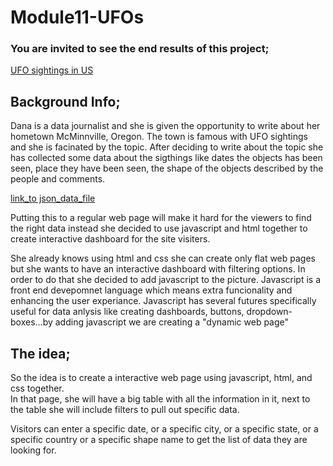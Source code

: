# Module11-UFOs

<h3>You are invited to see the end results of this project; </h3>

[UFO sightings in US](https://4renginy.github.io/UFOSightingsRY.io)

## Background Info;
Dana is a data journalist and she is given the opportunity to write about her hometown McMinnville, Oregon. The town  is famous with UFO sightings and she is facinated by the topic. After deciding to write about the topic she has collected some data about the sigthings like dates the objects has been seen, place they have been seen, the shape of the objects described by the people and comments. 

[link_to json_data_file](https://github.com/4renginy/Module11-UFOs/blob/main/Static/js/data.js)

Putting this to a regular web page will make it hard for the viewers to find the right data instead she decided to use javascript and html together to create interactive dashboard for the site visiters. 

She already knows using html and css she can create only flat web pages but she wants to have an interactive dashboard with filtering options. In order to do that she decided to add javascript to the picture. Javascript is a front end devepomnet language which means extra funcionality and enhancing  the user experiance.
Javascript has several futures specifically useful for data anlysis like creating dashboards, buttons, dropdown-boxes...by adding javascript we are creating a "dynamic web page"

## The idea;
So the idea is to create a interactive web page using javascript, html, and css together. 
<br>In that page, she will have a big table with all the information in it, next to the table she will include filters to pull out specific data. 


Visitors can enter a specific date, or a specific city, or a specific state, or a specific country or a specific shape name to get the list of data they are looking for. 

